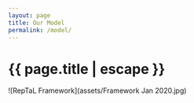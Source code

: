 ```yaml
---
layout: page
title: Our Model
permalink: /model/
---
```


<h1 class="page-title">{{ page.title | escape }}</h1>

![RepTaL Framework](assets/Framework Jan 2020.jpg)



